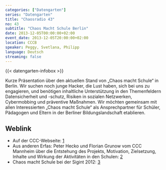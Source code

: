 ```yaml
---
categories: ["Datengarten"]
series: "Datengarten"
title: "Chaosradio 43"
no: 43
subtitle: "Chaos Macht Schule Berlin"
date: 2013-12-05T00:00:00+02:00
event_date: 2013-12-05T20:00:00+02:00
location: CCCB
speaker: Peggy, Svetlana, Philipp
language: Deutsch
streaming: false
---
```

{{< datengarten-infobox >}}

Kurze Präsentation über den aktuellen Stand von „Chaos macht Schule“ in
Berlin. Wir suchen noch junge Hacker, die Lust haben, sich bei uns zu
engagieren, und benötigen inhaltliche Unterstützung in den Themenfeldern
Datensicherheit und -schutz, Risiken in sozialen Netzwerken,
Cybermobbing und präventive Maßnahmen. Wir möchten gemeinsam mit allen
Interessierten „Chaos macht Schule“ als Ansprechpartner für Schüler,
Pädagogen und Eltern in der Berliner Bildungslandschaft etablieren.

Weblink
-------

-   Auf der CCC-Webseite: [1](http://ccc.de/schule)
-   Aus anderen Erfas: Peter Hecko und Florian Grunow vom CCC Mannheim
    über die Entstehung des Projekts, Motivation, Zielsetzung, Inhalte
    und Wirkung der Aktivitäten in den Schulen:
    [2](http://cre.fm/cre189-chaos-macht-schule)
-   Chaos macht Schule bei der Sigint 2012:
    [3](http://www.youtube.com/watch?v=jSwJ44v7cCs)
